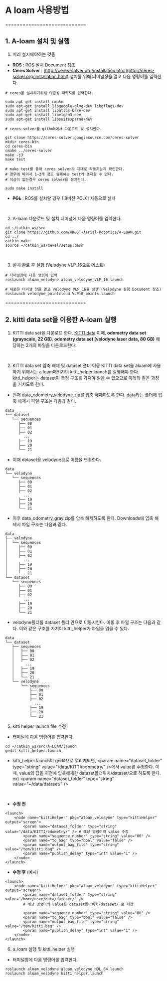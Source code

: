 # A loam 사용방법
============================
## 1. A-loam 설치 및 실행

  1. 미리 설치해야하는 것들
  - **ROS** : ROS 설치 Document 참조
  - **Ceres Solver** : [http://ceres-solver.org/installation.html](http://ceres-solver.org/installation.html)
  설치를 위해 터미널창을 열고 다음 명령어를 입력한다.
  ```
  # ceres를 설치하기위해 의존성 패키지를 입력한다.

  sudo apt-get install cmake
  sudo apt-get install libgoogle-glog-dev libgflags-dev
  sudo apt-get install libatlas-base-dev
  sudo apt-get install libeigen3-dev
  sudo apt-get install libsuitesparse-dev

  # ceres-solver를 github에서 다운로드 및 설치한다.

  git clone https://ceres-solver.googlesource.com/ceres-solver
  mkdir ceres-bin
  cd ceres-bin
  cmake ../ceres-solver
  make -j3
  make test

  # make test를 통해 ceres solver가 제대로 작동하는지 확인한다.
  # 경우에 따라서 1~2개 정도 실패하는 test가 존재할 수 있다.
  # 이상이 없는경우 ceres solver를 설치한다.

  sudo make install
  ```

  - **~~PCL~~** : ROS를 설치할 경우 1.8버전 PCL이 자동으로 설치
  <br/>

  2. A-loam 다운로드 및 설치
  터미널에 다음 명령어를 입력한다.
  ```
  cd ~/catkin_ws/src
  git clone https://github.com/HKUST-Aerial-Robotics/A-LOAM.git
  cd ../
  catkin_make
  source ~/catkin_ws/devel/setup.bash
  ```
  <br/>

  3. 설치 완료 후 실행 (Velodyne VLP_16으로 테스트)
  ```
  # 터미널창에 다음 명령어 입력
  roslaunch aloam_velodyne aloam_velodyne_VLP_16.launch

  # 새로운 터미널 창을 열고 Velodyne VLP_16을 실행 (Velodyne 실행 Document 참조)
  roslaunch velodyne_pointcloud VLP16_points.launch
  ```

============================
## 2. kitti data set을 이용한 A-loam 실행

  1. KITTI data set을 다운로드 한다. [KITTI data](http://www.cvlibs.net/datasets/kitti/eval_odometry.php)
  이때, **odometry data set (grayscale, 22 GB)**, **odometry data set (velodyne laser data, 80 GB)**
  해당하는 2개의 파일을 다운로드한다.
  <br/>

  2. KITTI data set 압축 해제 및 dataset 폴더 이동
  KITTI data set을 aloam에 사용하기 위해서는 a loam패키지의 kitti_helper.launch를 실행해야 한다.
  kitti_helper는 dataset이 특정 구조를 가져야 읽을 수 있으므로 아래와 같은 과정을 거치도록 한다.
   - 먼저 data_odometry_velodyne.zip를 압축 해제하도록 한다. data라는 폴더에 압축 해제시 파일 구조는 다음과 같다.
  ```
  data
  └── dataset
     └── sequences
        ├── 00
        ├── 01
        ├── 02
          ...
        ├── 19
        ├── 20
        └── 21
  ```
  - 이때 dataset을 velodyne으로 이름을 변경한다.
  ```
  data
  └── velodyne
     └── sequences
        ├── 00
        ├── 01
        ├── 02
          ...
        ├── 19
        ├── 20
        └── 21
  ```
  - 이후 data_odometry_gray.zip를 압축 해제하도록 한다. Downloads에 압축 해제시 파일 구조는 다음과 같다.
  ```
  data
  ├── velodyne
  │  └── sequences
  │     ├── 00
  │     ├── 01
  │     ├── 02
  │       ...
  │     ├── 19
  │     ├── 20
  │     └── 21
  └── dataset
     └── sequences
        ├── 00
        ├── 01
        ├── 02
          ...
        ├── 19
        ├── 20
        └── 21
  ```
  - velodyne폴더를 dataset 폴더 안으로 이동시킨다. 이동 후 파일 구조는 다음과 같다. 이와 같은 구조를 가져야 kitti_helper가 파일을 읽을 수 있다.
  ```
  data
  └── dataset
     ├── sequences
     │   ├── 00
     │   ├── 01
     │   ├── 02
     │     ...
     │   ├── 19
     │   ├── 20
     │   └── 21
     └── velodyne
         └── sequences
             ├── 00
             ├── 01
             ├── 02
               ...
             ├── 19
             ├── 20
             └── 21
  ```

  5. kitti helper launch file 수정
  - 터미널에 다음 명령어를 입력한다.
  ```
  cd ~/catkin_ws/src/A-LOAM/launch
  gedit kitti_helper.launch
  ```
  - kitti_helper.launch이 gedit으로 열리게되면, \<param name="dataset_folder" type="string" value="/data/KITTI/odometry/" />에서 value를 수정한다. 이때, value의 값을 이전에 압축해제한 dataset폴더위치/dataset/으로 하도록 한다.
  ex) \<param name="dataset_folder" type="string" value="~/data/dataset/" />
  <br/>
  
  - **수정 전**
  ```
  <launch>
      <node name="kittiHelper" pkg="aloam_velodyne" type="kittiHelper" output="screen">
          <param name="dataset_folder" type="string" value="/data/KITTI/odometry/" /> # 해당 명령어의 value 수정
          <param name="sequence_number" type="string" value="00" />
          <param name="to_bag" type="bool" value="false" />
          <param name="output_bag_file" type="string" value="/tem/kitti.bag" />
          <param name="publish_delay" type="int" value="1" />
      </node>
  </launch>
  ```

  - **수정 후** (예시)
  ```
  <launch>
      <node name="kittiHelper" pkg="aloam_velodyne" type="kittiHelper" output="screen">
          <param name="dataset_folder" type="string" value="/home/user/data/dataset/" />
          # 해당 명령어의 value를 dataset폴더위치/dataset/ 로 지정

          <param name="sequence_number" type="string" value="00" />
          <param name="to_bag" type="bool" value="false" />
          <param name="output_bag_file" type="string" value="/tem/kitti.bag" />
          <param name="publish_delay" type="int" value="1" />
      </node>
  </launch>
  ```

  6. a_loam 실행 및 kitti_helper 실행
  - 터미널창에 다음 명령어를 입력한다.
  ```
  roslaunch aloam_velodyne aloam_velodyne_HDL_64.launch
  roslaunch aloam_velodyne kitti_helper.launch
  ```
